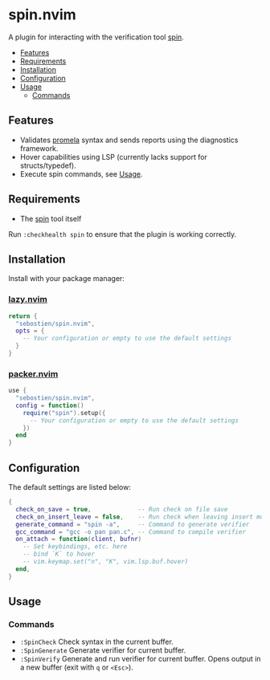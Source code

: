 # spin.nvim

A plugin for interacting with the verification tool [spin].

<!--toc:start-->
- [Features](#features)
- [Requirements](#requirements)
- [Installation](#installation)
- [Configuration](#configuration)
- [Usage](#usage)
    - [Commands](#commands)
<!--toc:end-->

## Features

- Validates [promela] syntax and sends reports using the diagnostics framework.
- Hover capabilities using LSP (currently lacks support for structs/typedef).
- Execute spin commands, see [Usage](#usage).

## Requirements

- The [spin] tool itself

Run `:checkhealth spin` to ensure that the plugin is working correctly.

## Installation

Install with your package manager:

### [lazy.nvim](https://github.com/folke/lazy.nvim)

```lua
return {
  "sebostien/spin.nvim",
  opts = {
    -- Your configuration or empty to use the default settings
  }
}
```

### [packer.nvim](https://github.com/wbthomason/packer.nvim)

```lua
use {
  "sebostien/spin.nvim",
  config = function()
    require("spin").setup({
      -- Your configuration or empty to use the default settings
    })
  end
}
```

## Configuration

The default settings are listed below:

```lua
{
  check_on_save = true,             -- Run check on file save
  check_on_insert_leave = false,    -- Run check when leaving insert mode
  generate_command = "spin -a",     -- Command to generate verifier
  gcc_command = "gcc -o pan pan.c", -- Command to compile verifier
  on_attach = function(client, bufnr)
    -- Set keybindings, etc. here
    -- bind `K` to hover
    -- vim.keymap.set("n", "K", vim.lsp.buf.hover)
  end,
}
```

## Usage

### Commands

- `:SpinCheck`    Check syntax in the current buffer.
- `:SpinGenerate` Generate verifier for current buffer.
- `:SpinVerify`   Generate and run verifier for current buffer.
                  Opens output in a new buffer (exit with `q` or `<Esc>`).


[promela]: https://en.wikipedia.org/wiki/Promela
[spin]: https://spinroot.com/spin/whatispin.html
